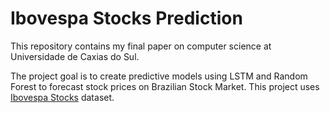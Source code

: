 # Ibovespa Stocks Prediction

This repository contains my final paper on computer science at Universidade de Caxias do Sul.

The project goal is to create predictive models using LSTM and Random Forest to forecast stock prices on Brazilian Stock Market.
This project uses [Ibovespa Stocks](https://www.kaggle.com/felsal/ibovespa-stocks) dataset.
